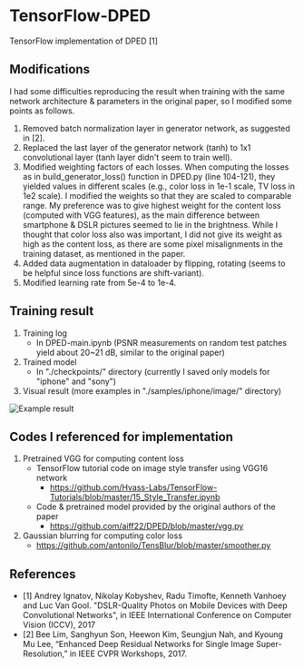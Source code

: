# TensorFlow-DPED
TensorFlow implementation of DPED [1]

## **Modifications** 

I had some difficulties reproducing the result when training with the same network architecture & parameters in the original paper, so I modified some points as follows.

1. Removed batch normalization layer in generator network, as suggested in [2].
2. Replaced the last layer of the generator network (tanh) to 1x1 convolutional layer (tanh layer didn't seem to train well).
3. Modified weighting factors of each losses. When computing the losses as in build_generator_loss() function in DPED.py (line 104-121), they yielded values in different scales (e.g., color loss in 1e-1 scale, TV loss in 1e2 scale). I modified the weights so that they are scaled to comparable range. My preference was to give highest weight for the content loss (computed with VGG features), as the main difference between smartphone & DSLR pictures seemed to lie in the brightness. While I thought that color loss also was important, I did not give its weight as high as the content loss, as there are some pixel misalignments in the training dataset, as mentioned in the paper. 
4. Added data augmentation in dataloader by flipping, rotating (seems to be helpful since loss functions are shift-variant).
5. Modified learning rate from 5e-4 to 1e-4.


## **Training result**
1. Training log 
   - In DPED-main.ipynb (PSNR measurements on random test patches yield about 20~21 dB, similar to the original paper)
2. Trained model
   - In "./checkpoints/" directory (currently I saved only models for "iphone" and "sony")
3. Visual result (more examples in "./samples/iphone/image/" directory)

![Example result](https://github.com/JuheonYi/DPED-Tensorflow/blob/master/example.PNG)

## **Codes I referenced for implementation** 
1. Pretrained VGG for computing content loss
   - TensorFlow tutorial code on image style transfer using VGG16 network
      - https://github.com/Hvass-Labs/TensorFlow-Tutorials/blob/master/15_Style_Transfer.ipynb
   - Code & pretrained model provided by the original authors of the paper
      - https://github.com/aiff22/DPED/blob/master/vgg.py
2. Gaussian blurring for computing color loss
   - https://github.com/antonilo/TensBlur/blob/master/smoother.py


## **References**
- [1] Andrey Ignatov, Nikolay Kobyshev, Radu Timofte, Kenneth Vanhoey and Luc Van Gool. "DSLR-Quality Photos on Mobile Devices with Deep Convolutional Networks", in IEEE International Conference on Computer Vision (ICCV), 2017
- [2] Bee Lim, Sanghyun Son, Heewon Kim, Seungjun Nah, and Kyoung Mu Lee, “Enhanced Deep Residual Networks for Single Image Super-Resolution,” in IEEE CVPR Workshops, 2017.


